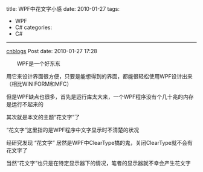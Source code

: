 title: WPF中花文字小感
date: 2010-01-27
tags:
  - WPF
  - C#
categories:
  - C#
---

[cnblogs](http://www.cnblogs.com/pcy0/archive/2010/01/27/wpf_text_nn_1.html) Post date: 2010-01-27 17:28

　　WPF是一个好东东

用它来设计界面很方便，只要是能想得到的界面，都能很轻松使用WPF设计出来（相比WIN FORM和MFC）

但是WPF缺点也很多，首先是运行库太大来，一个WPF程序没有个几十兆的内存是运行不起来的

其次就是本文的主题“花文字”了

“花文字”这里指的是WPF程序中文字显示时不清楚的状况

经研究发现 “花文字” 居然是WPF中ClearType搞的鬼，关闭ClearType就不会有花文字了

当然“花文字”也只是在特定显示器下的情况，笔者的显示器就不幸会产生花文字
